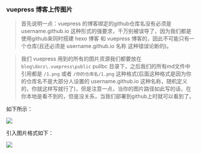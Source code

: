 ### vuepress 博客上传图片

> 首先说明一点：vuepress 的博客绑定的github仓库名没有必须是 username.github.io 这种形式的强要求，千万别被误导了，因为我们都是使用github来同时搭建 hexo 博客 和 vuepress 博客的，因此不可能只有一个仓库(且还必须是 username.github.io 名称 这种错误论断的)。

> 我们 vuepress 用到的所有的图片资源我们都要放在 `blog\docs\.vuepress\public`  pulibc 目录下，之后我们的所有md文件中引用都是 `/1.png` 或者 `/你的仓库名/1.png` 这种格式(后面这种格式是因为你的仓库名不是大部分人设置的 username.github.io 这种名称，随机定义的，你就这样写就行了)，但是注意一点，当你的图片路径如此写的话，在你本地是看不到的，但是没关系，当我们部署到github上时就可以看到了。

如下所示：

![](/blog-vuepress/19110201.png)

引入图片格式如下：

![](/blog-vuepress/19110202.png)

